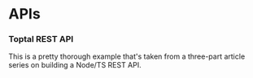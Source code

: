 # APIs

### Toptal REST API

This is a pretty thorough example that's taken from a three-part article series on building a Node/TS REST API.
